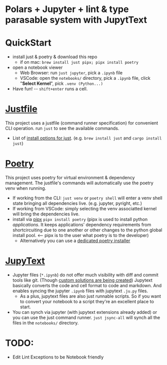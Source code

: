 # Polars + Jupyter + lint & type parasable system with JupytText

# QuickStart

- install just & poetry & download this repo
  - if on mac: `brew install just pipx; pipx install poetry`
- open a notebook viewer
  - Web Browser: run `just jupyter`, pick a `.ipynb` file
  - VSCode: open the `notebooks/` directory, pick a `.ipynb` file, click "**Select Kernel**", pick `.venv (Python...)`
- Have fun! -- `shift+enter` runs a cell.

# [Justfile](https://just.systems/)

This project uses a justfile (command runner specification) for convenient CLI operation.
run `just` to see the available commands.

- List of [install options for just](https://github.com/casey/just#packages). (e.g. `brew install just` and `cargo install just`)

# [Poetry](https://python-poetry.org/)

This project uses poetry for virtual environment & dependency management.
The justfile's commands will automatically use the poetry venv when running.

- If working from the CLI: `just venv` or `poetry shell` will enter a venv shell state bringing all dependencies live. (e.g. jupyter, pyright, etc.)
- If working from VSCode: simply selecting the venv associatted kernel will bring the dependencies live.
- install via [pipx](https://pipx.pypa.io/stable/) `pipx install poetry` (pipx is used to install python _applications_. It keeps applications' dependency requirements from shortcircuiting due to one another or other changes to the python global install pool. <-- pipx is to the user what poetry is to the developer)
  - Alternatively you can use a [dedicated poetry installer](https://python-poetry.org/docs/#installing-with-the-official-installer)

# [JupyText](https://jupytext.readthedocs.io/en/latest/)

- Jupyter files (`*.ipynb`) do not offer much visibility with diff and commit tools like git. (Though [custom solutions are being created](https://github.blog/changelog/2023-03-01-feature-preview-rich-jupyter-notebook-diffs/)) Jupytext basically converts the code and cell format to code and markdown. And enables syncing the jupyter `.ipynb` files with jupytext `.ju.py` files.
  - As a plus, jupytext files are also just runnable scripts. So if you want to convert your notebook to a script they're an excellent place to start.
- You can synch via jupyter (with jupytext extensions already added) or you can use the just command runner. `just jsync-all` will synch all the files in the `notebooks/` directory.

# TODO:

- Edit Lint Exceptions to be Notebook friendly
